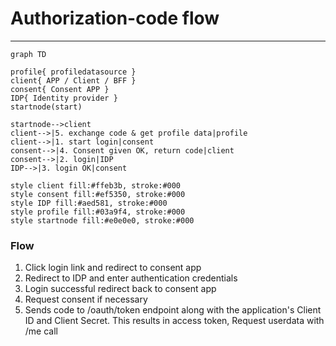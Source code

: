 # Authorization-code flow
---

```mermaid
graph TD

profile{ profiledatasource }
client{ APP / Client / BFF }
consent{ Consent APP }
IDP{ Identity provider }
startnode(start)

startnode-->client
client-->|5. exchange code & get profile data|profile
client-->|1. start login|consent
consent-->|4. Consent given OK, return code|client
consent-->|2. login|IDP
IDP-->|3. login OK|consent

style client fill:#ffeb3b, stroke:#000
style consent fill:#ef5350, stroke:#000
style IDP fill:#aed581, stroke:#000
style profile fill:#03a9f4, stroke:#000
style startnode fill:#e0e0e0, stroke:#000

```

### Flow

1. Click login link and redirect to consent app
2. Redirect to IDP and enter authentication credentials
3. Login successful redirect back to consent app
4. Request consent if necessary
5. Sends code to /oauth/token endpoint along with the application's Client ID and Client Secret. This results in access token, Request userdata with /me call
